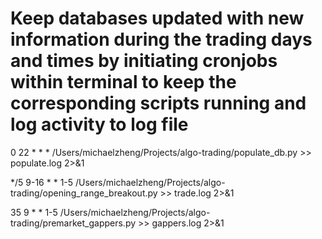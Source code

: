 # Keep databases updated with new information during the trading days and times by initiating cronjobs within terminal to keep the corresponding scripts running and log activity to log file 

0 22 * * * <Location path within computer for python environment> /Users/michaelzheng/Projects/algo-trading/populate_db.py >> populate.log 2>&1

*/5 9-16 * * 1-5 <Location path within computer for python environment> /Users/michaelzheng/Projects/algo-trading/opening_range_breakout.py >> trade.log 2>&1

35 9 * * 1-5 <Location path within computer for python environment> /Users/michaelzheng/Projects/algo-trading/premarket_gappers.py >> gappers.log 2>&1
